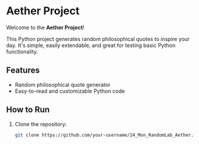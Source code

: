 # Aether Project

Welcome to the **Aether Project**!

This Python project generates random philosophical quotes to inspire your day. It's simple, easily extendable, and great for testing basic Python functionality.

## Features
- Random philosophical quote generator
- Easy-to-read and customizable Python code

## How to Run

1. Clone the repository:
   ```bash
   git clone https://github.com/your-username/24_Mon_RandomLab_Aether.git
